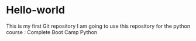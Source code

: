 # Hello-world
This is my first Git repository
I am going to use this repository for the python course : Complete Boot Camp Python
